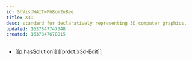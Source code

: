 ```yaml
---
id: ShVisdWAITwFh8om2nBee
title: X3D
desc: standard for declaratively representing 3D computer graphics.
updated: 1637847747348
created: 1637847678015
---
```




- [[p.hasSolution]] [[prdct.x3d-Edit]]
